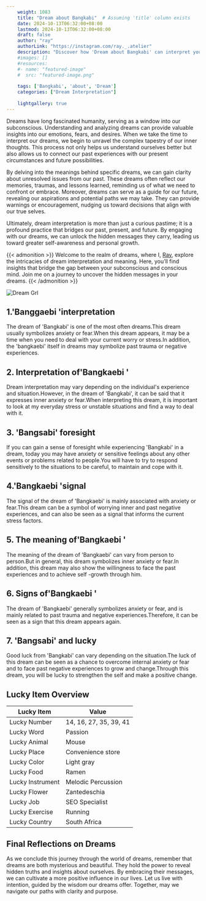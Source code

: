 ```yaml
---
    weight: 1083
    title: "Dream about Bangkabi"  # Assuming 'title' column exists
    date: 2024-10-13T06:32:00+08:00
    lastmod: 2024-10-13T06:32:00+08:00
    draft: false
    author: "ray"
    authorLink: "https://instagram.com/ray._.atelier"
    description: "Discover how 'Dream about Bangkabi' can interpret your future and uncover its significant meanings in your life."
    #images: []
    #resources:
    #- name: "featured-image"
    #  src: "featured-image.png"
    
    tags: ['Bangkabi', 'about', 'Dream']
    categories: ["Dream Interpretation"]
    
    lightgallery: true
---
```

    
Dreams have long fascinated humanity, serving as a window into our subconscious. Understanding and analyzing dreams can provide valuable insights into our emotions, fears, and desires. When we take the time to interpret our dreams, we begin to unravel the complex tapestry of our inner thoughts. This process not only helps us understand ourselves better but also allows us to connect our past experiences with our present circumstances and future possibilities.

By delving into the meanings behind specific dreams, we can gain clarity about unresolved issues from our past. These dreams often reflect our memories, traumas, and lessons learned, reminding us of what we need to confront or embrace. Moreover, dreams can serve as a guide for our future, revealing our aspirations and potential paths we may take. They can provide warnings or encouragement, nudging us toward decisions that align with our true selves.

Ultimately, dream interpretation is more than just a curious pastime; it is a profound practice that bridges our past, present, and future. By engaging with our dreams, we can unlock the hidden messages they carry, leading us toward greater self-awareness and personal growth.

{{< admonition >}}
Welcome to the realm of dreams, where I, [Ray](https://instagram.com/ray._.atelier), explore the intricacies of dream interpretation and meaning. Here, you’ll find insights that bridge the gap between your subconscious and conscious mind. Join me on a journey to uncover the hidden messages in your dreams.
{{< /admonition >}}

![Dream Grl](https://cdn.pixabay.com/photo/2017/11/02/03/35/gothic-2910057_1280.jpg "Dream Grl")

## 1.'Banggaebi 'interpretation
The dream of 'Bangkabi' is one of the most often dreams.This dream usually symbolizes anxiety or fear.When this dream appears, it may be a time when you need to deal with your current worry or stress.In addition, the 'bangkaebi' itself in dreams may symbolize past trauma or negative experiences.

## 2. Interpretation of'Bangkaebi '
Dream interpretation may vary depending on the individual's experience and situation.However, in the dream of 'Bangkabi', it can be said that it expresses inner anxiety or fear.When interpreting this dream, it is important to look at my everyday stress or unstable situations and find a way to deal with it.

## 3. 'Bangsabi' foresight
If you can gain a sense of foresight while experiencing 'Bangkabi' in a dream, today you may have anxiety or sensitive feelings about any other events or problems related to people.You will have to try to respond sensitively to the situations to be careful, to maintain and cope with it.

## 4.'Bangkaebi 'signal
The signal of the dream of 'Bangkaebi' is mainly associated with anxiety or fear.This dream can be a symbol of worrying inner and past negative experiences, and can also be seen as a signal that informs the current stress factors.

## 5. The meaning of'Bangkaebi '
The meaning of the dream of 'Bangkaebi' can vary from person to person.But in general, this dream symbolizes inner anxiety or fear.In addition, this dream may also show the willingness to face the past experiences and to achieve self -growth through him.

## 6. Signs of'Bangkaebi '
The dream of 'Bangkaebi' generally symbolizes anxiety or fear, and is mainly related to past trauma and negative experiences.Therefore, it can be seen as a sign that this dream appears again.

## 7. 'Bangsabi' and lucky
Good luck from 'Bangkabi' can vary depending on the situation.The luck of this dream can be seen as a chance to overcome internal anxiety or fear and to face past negative experiences to grow and change.Through this dream, you will be lucky to strengthen the self and make a positive change.

## Lucky Item Overview
| Lucky Item          | Value              |
|---------------|--------------------|
| Lucky Number        | 14, 16, 27, 35, 39, 41  |
| Lucky Word          | Passion |
| Lucky Animal        | Mouse |
| Lucky Place         | Convenience store     |
| Lucky Color         | Light gray     |
| Lucky Food          | Ramen      |
| Lucky Instrument    | Melodic Percussion |
| Lucky Flower        | Zantedeschia    |
| Lucky Job           | SEO Specialist       |
| Lucky Exercise      | Running  |
| Lucky Country       | South Africa    |


##  Final Reflections on Dreams

As we conclude this journey through the world of dreams, remember that dreams are both mysterious and beautiful. They hold the power to reveal hidden truths and insights about ourselves. By embracing their messages, we can cultivate a more positive influence in our lives. Let us live with intention, guided by the wisdom our dreams offer. Together, may we navigate our paths with clarity and purpose.

